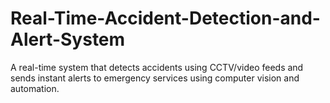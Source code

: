 # Real-Time-Accident-Detection-and-Alert-System
A real-time system that detects accidents using CCTV/video feeds and sends instant alerts to emergency services using computer vision and automation.
